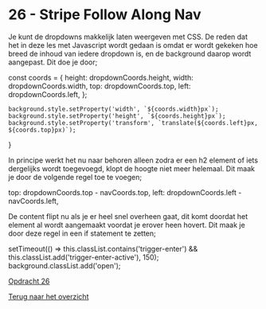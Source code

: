 # 26 - Stripe Follow Along Nav

Je kunt de dropdowns makkelijk laten weergeven met CSS. De reden dat het in deze les met Javascript wordt gedaan is omdat er wordt gekeken hoe breed de inhoud van iedere dropdown is, en de background daarop wordt aangepast. Dit doe je door; 

 const coords = {
      height: dropdownCoords.height,
      width: dropdownCoords.width,
	  top: dropdownCoords.top,
      left: dropdownCoords.left,
    };

    background.style.setProperty('width', `${coords.width}px`);
    background.style.setProperty('height', `${coords.height}px`);
    background.style.setProperty('transform', `translate(${coords.left}px, ${coords.top}px)`);
  }

In principe werkt het nu naar behoren alleen zodra er een h2 element of iets dergelijks wordt toegevoegd, klopt de hoogte niet meer helemaal. Dit maak je door de volgende regel toe te voegen;

 top: dropdownCoords.top - navCoords.top,
 left: dropdownCoords.left - navCoords.left,
 
 De content flipt nu als je er heel snel overheen gaat, dit komt doordat het element al wordt aangemaakt voordat je erover heen hovert. Dit maak je door deze regel in een if statement te zetten; 
 
 setTimeout(() => this.classList.contains('trigger-enter') && this.classList.add('trigger-enter-active'), 150);
    background.classList.add('open');
	
	
[Opdracht 26](https://zeijls.github.io/SRPWesBos/26/index-START.html/) <br>

[Terug naar het overzicht](https://zeijls.github.io/SRPWesBos/)

